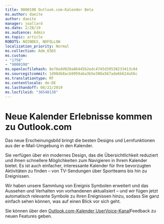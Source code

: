 ```yaml
---
title: 9000198 Outlook.com-Kalender Beta
ms.author: daeite
author: daeite
manager: joallard
ms.date: 2/28/19
ms.audience: Admin
ms.topic: article
ROBOTS: NOINDEX, NOFOLLOW
localization_priority: Normal
ms.collection: Adm_O365
ms.custom:
- "1758"
- "9000198"
ms.openlocfilehash: 8e76edd920a86445b2edc4745d39538233413c04
ms.sourcegitcommit: 1d98db8acb9959aba3b5e308a567ade6b62da56c
ms.translationtype: MT
ms.contentlocale: de-DE
ms.lasthandoff: 08/22/2019
ms.locfileid: "36548138"
---
```

# <a name="new-calendar-experiences-coming-to-outlookcom"></a>Neue Kalender Erlebnisse kommen zu Outlook.com

Das neue Erscheinungsbild bringt die besten Designs und Lernfunktionen aus der e-Mail-Umgebung in den Kalender.

Sie verfügen über ein modernes Design, das die Übersichtlichkeit reduziert und ihnen schnellere Möglichkeiten zum Navigieren in Ihrem Kalender bietet. Es ist auch einfacher, interessante Kalender für Ihre bevorzugten Aktivitäten zu finden – von TV-Sendungen über Sportteams bis hin zu Ereignissen.

Wir haben unsere Sammlung von Ereignis Symbolen erweitert und das Aussehen und Verhalten von vorhandenen aktualisiert – und wir fügen jetzt automatisch relevante Symbole zu ihren Ereignissen hinzu, sodass Sie ganz einfach sehen können, was auf einen Blick vor sich geht.

Sie können über den [Outlook.com-Kalender UserVoice-Kanal](https://outlook.uservoice.com/forums/601444-new-experiences-in-outlook-com?category_id=209197)Feedback zu neuen Features geben.